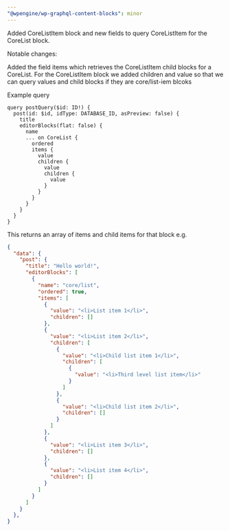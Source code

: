 ```yaml
---
"@wpengine/wp-graphql-content-blocks": minor
---
```


Added CoreListItem block and new fields to query CoreListItem for the CoreList block.

Notable changes:

Added the field items which retrieves the CoreListItem child blocks for a CoreList.
For the CoreListItem block we added children and value so that we can query values and child blocks if they are core/list-iem blcoks

Example query 

```gql
query postQuery($id: ID!) {
  post(id: $id, idType: DATABASE_ID, asPreview: false) {
    title
    editorBlocks(flat: false) {
      name
      ... on CoreList {
        ordered
        items {
          value
          children {
            value
            children {
              value
            }
          }
        }
      }
    }
  }
}
```

This returns an array of items and child items for that block e.g. 

```json
{
  "data": {
    "post": {
      "title": "Hello world!",
      "editorBlocks": [
        {
          "name": "core/list",
          "ordered": true,
          "items": [
            {
              "value": "<li>List item 1</li>",
              "children": []
            },
            {
              "value": "<li>List item 2</li>",
              "children": [
                {
                  "value": "<li>Child list item 1</li>",
                  "children": [
                    {
                      "value": "<li>Third level list item</li>"
                    }
                  ]
                },
                {
                  "value": "<li>Child list item 2</li>",
                  "children": []
                }
              ]
            },
            {
              "value": "<li>List item 3</li>",
              "children": []
            },
            {
              "value": "<li>List item 4</li>",
              "children": []
            }
          ]
        }
      ]
    }
  },
}
```